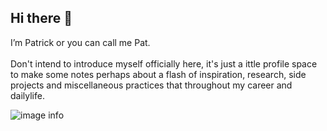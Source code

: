 ## Hi there 👋

I’m Patrick or you can call me Pat.<br>
<br>
Don't intend to introduce myself officially here, it's just a ittle profile space to make some notes perhaps about a flash of inspiration, research, side projects and miscellaneous practices that throughout my career and dailylife.

![image info](https://i.postimg.cc/52TgZsVK/Forest.jpg)
<br>

<!--
**mspatlin/mspatlin** is a ✨ _special_ ✨ repository because its `README.md` (this file) appears on your GitHub profile.

Here are some ideas to get you started:

- 🔭 I’m currently working on ...
- 🌱 I’m currently learning ...
- 👯 I’m looking to collaborate on ...
- 🤔 I’m looking for help with ...
- 💬 Ask me about ...
- 📫 How to reach me: ...
- 😄 Pronouns: ...
- ⚡ Fun fact: ...
-->
